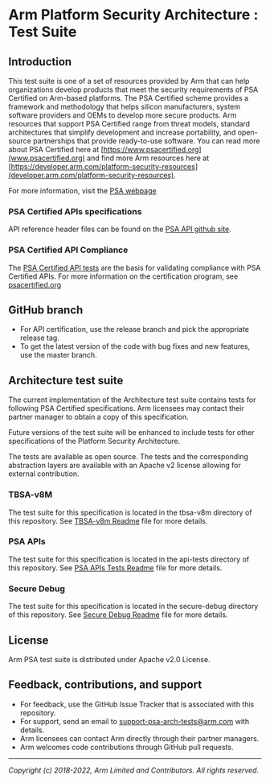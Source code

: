 
# Arm Platform Security Architecture : Test Suite


## Introduction

This test suite is one of a set of resources provided by Arm that can help organizations develop products that meet the security requirements of PSA Certified on Arm-based platforms. The PSA Certified scheme provides a framework and methodology that helps silicon manufacturers, system software providers and OEMs to develop more secure products. Arm resources that support PSA Certified range from threat models, standard architectures that simplify development and increase portability, and open-source partnerships that provide ready-to-use software. You can read more about PSA Certified here at [https://www.psacertified.org](www.psacertified.org) and find more Arm resources here at [https://developer.arm.com/platform-security-resources](developer.arm.com/platform-security-resources).

For more information, visit the [PSA webpage](https://developer.arm.com/products/architecture/platform-security-architecture)

### PSA Certified APIs specifications

API reference header files can be found on the [PSA API github site](https://github.com/ARM-software/psa-api/).

### PSA Certified API Compliance
The [PSA Certified API tests](api-tests/dev_apis) are the basis for validating compliance with PSA Certified APIs. For more information on the certification program, see [psacertified.org](https://www.psacertified.org/functional-api-certification/) 

## GitHub branch
  - For API certification, use the release branch and pick the appropriate release tag.
  - To get the latest version of the code with bug fixes and new features, use the master branch.
  
## Architecture test suite

The current implementation of the Architecture test suite contains tests for following PSA Certified specifications. Arm licensees may contact their partner manager to obtain a copy of this specification. <br />

Future versions of the test suite will be enhanced to include tests for other specifications of the Platform Security Architecture.

The tests are available as open source. The tests and the corresponding abstraction layers are available with an Apache v2 license allowing for external contribution.

### TBSA-v8M
The test suite for this specification is located in the tbsa-v8m directory of this repository. See [TBSA-v8m Readme](tbsa-v8m/README.md) file for more details.

### PSA APIs
The test suite for this specification is located in the api-tests directory of this repository. See [PSA APIs Tests Readme](api-tests/README.md) file for more details.

### Secure Debug
The test suite for this specification is located in the secure-debug directory of this repository. See [Secure Debug Readme](secure-debug/README.md) file for more details.

## License

Arm PSA test suite is distributed under Apache v2.0 License.


## Feedback, contributions, and support

 - For feedback, use the GitHub Issue Tracker that is associated with this repository.
 - For support, send an email to support-psa-arch-tests@arm.com with details.
 - Arm licensees can contact Arm directly through their partner managers.
 - Arm welcomes code contributions through GitHub pull requests. 

--------------

*Copyright (c) 2018-2022, Arm Limited and Contributors. All rights reserved.*
